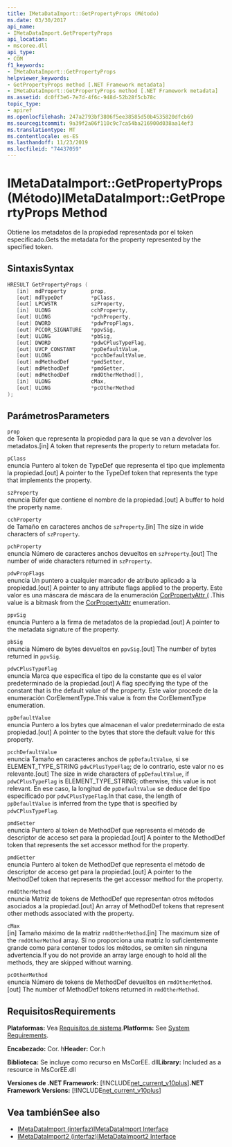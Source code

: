 ```yaml
---
title: IMetaDataImport::GetPropertyProps (Método)
ms.date: 03/30/2017
api_name:
- IMetaDataImport.GetPropertyProps
api_location:
- mscoree.dll
api_type:
- COM
f1_keywords:
- IMetaDataImport::GetPropertyProps
helpviewer_keywords:
- GetPropertyProps method [.NET Framework metadata]
- IMetaDataImport::GetPropertyProps method [.NET Framework metadata]
ms.assetid: dc0ff3e6-7e7d-4f6c-948d-52b28f5cb78c
topic_type:
- apiref
ms.openlocfilehash: 247a2793bf3806f5ee38585d50b4535820dfcb69
ms.sourcegitcommit: 9a39f2a06f110c9c7ca54ba216900d038aa14ef3
ms.translationtype: MT
ms.contentlocale: es-ES
ms.lasthandoff: 11/23/2019
ms.locfileid: "74437059"
---
```

# <a name="imetadataimportgetpropertyprops-method"></a><span data-ttu-id="0f622-102">IMetaDataImport::GetPropertyProps (Método)</span><span class="sxs-lookup"><span data-stu-id="0f622-102">IMetaDataImport::GetPropertyProps Method</span></span>
<span data-ttu-id="0f622-103">Obtiene los metadatos de la propiedad representada por el token especificado.</span><span class="sxs-lookup"><span data-stu-id="0f622-103">Gets the metadata for the property represented by the specified token.</span></span>  
  
## <a name="syntax"></a><span data-ttu-id="0f622-104">Sintaxis</span><span class="sxs-lookup"><span data-stu-id="0f622-104">Syntax</span></span>  
  
```cpp  
HRESULT GetPropertyProps (  
   [in]  mdProperty        prop,  
   [out] mdTypeDef         *pClass,   
   [out] LPCWSTR           szProperty,   
   [in]  ULONG             cchProperty,   
   [out] ULONG             *pchProperty,   
   [out] DWORD             *pdwPropFlags,   
   [out] PCCOR_SIGNATURE   *ppvSig,   
   [out] ULONG             *pbSig,   
   [out] DWORD             *pdwCPlusTypeFlag,   
   [out] UVCP_CONSTANT     *ppDefaultValue,  
   [out] ULONG             *pcchDefaultValue,  
   [out] mdMethodDef       *pmdSetter,   
   [out] mdMethodDef       *pmdGetter,   
   [out] mdMethodDef       rmdOtherMethod[],  
   [in]  ULONG             cMax,   
   [out] ULONG             *pcOtherMethod   
);  
```  
  
## <a name="parameters"></a><span data-ttu-id="0f622-105">Parámetros</span><span class="sxs-lookup"><span data-stu-id="0f622-105">Parameters</span></span>  
 `prop`  
 <span data-ttu-id="0f622-106">de Token que representa la propiedad para la que se van a devolver los metadatos.</span><span class="sxs-lookup"><span data-stu-id="0f622-106">[in] A token that represents the property to return metadata for.</span></span>  
  
 `pClass`  
 <span data-ttu-id="0f622-107">enuncia Puntero al token de TypeDef que representa el tipo que implementa la propiedad.</span><span class="sxs-lookup"><span data-stu-id="0f622-107">[out] A pointer to the TypeDef token that represents the type that implements the property.</span></span>  
  
 `szProperty`  
 <span data-ttu-id="0f622-108">enuncia Búfer que contiene el nombre de la propiedad.</span><span class="sxs-lookup"><span data-stu-id="0f622-108">[out] A buffer to hold the property name.</span></span>  
  
 `cchProperty`  
 <span data-ttu-id="0f622-109">de Tamaño en caracteres anchos de `szProperty`.</span><span class="sxs-lookup"><span data-stu-id="0f622-109">[in] The size in wide characters of `szProperty`.</span></span>  
  
 `pchProperty`  
 <span data-ttu-id="0f622-110">enuncia Número de caracteres anchos devueltos en `szProperty`.</span><span class="sxs-lookup"><span data-stu-id="0f622-110">[out] The number of wide characters returned in `szProperty`.</span></span>  
  
 `pdwPropFlags`  
 <span data-ttu-id="0f622-111">enuncia Un puntero a cualquier marcador de atributo aplicado a la propiedad.</span><span class="sxs-lookup"><span data-stu-id="0f622-111">[out] A pointer to any attribute flags applied to the property.</span></span> <span data-ttu-id="0f622-112">Este valor es una máscara de máscara de la enumeración [CorPropertyAttr (](../../../../docs/framework/unmanaged-api/metadata/corpropertyattr-enumeration.md) .</span><span class="sxs-lookup"><span data-stu-id="0f622-112">This value is a bitmask from the [CorPropertyAttr](../../../../docs/framework/unmanaged-api/metadata/corpropertyattr-enumeration.md) enumeration.</span></span>  
  
 `ppvSig`  
 <span data-ttu-id="0f622-113">enuncia Puntero a la firma de metadatos de la propiedad.</span><span class="sxs-lookup"><span data-stu-id="0f622-113">[out] A pointer to the metadata signature of the property.</span></span>  
  
 `pbSig`  
 <span data-ttu-id="0f622-114">enuncia Número de bytes devueltos en `ppvSig`.</span><span class="sxs-lookup"><span data-stu-id="0f622-114">[out] The number of bytes returned in `ppvSig`.</span></span>  
  
 `pdwCPlusTypeFlag`  
 <span data-ttu-id="0f622-115">enuncia Marca que especifica el tipo de la constante que es el valor predeterminado de la propiedad.</span><span class="sxs-lookup"><span data-stu-id="0f622-115">[out] A flag specifying the type of the constant that is the default value of the property.</span></span> <span data-ttu-id="0f622-116">Este valor procede de la enumeración CorElementType.</span><span class="sxs-lookup"><span data-stu-id="0f622-116">This value is from the CorElementType enumeration.</span></span>  
  
 `ppDefaultValue`  
 <span data-ttu-id="0f622-117">enuncia Puntero a los bytes que almacenan el valor predeterminado de esta propiedad.</span><span class="sxs-lookup"><span data-stu-id="0f622-117">[out] A pointer to the bytes that store the default value for this property.</span></span>  
  
 `pcchDefaultValue`  
 <span data-ttu-id="0f622-118">enuncia Tamaño en caracteres anchos de `ppDefaultValue`, si se ELEMENT_TYPE_STRING `pdwCPlusTypeFlag`; de lo contrario, este valor no es relevante.</span><span class="sxs-lookup"><span data-stu-id="0f622-118">[out] The size in wide characters of `ppDefaultValue`, if `pdwCPlusTypeFlag` is ELEMENT_TYPE_STRING; otherwise, this value is not relevant.</span></span> <span data-ttu-id="0f622-119">En ese caso, la longitud de `ppDefaultValue` se deduce del tipo especificado por `pdwCPlusTypeFlag`.</span><span class="sxs-lookup"><span data-stu-id="0f622-119">In that case, the length of `ppDefaultValue` is inferred from the type that is specified by `pdwCPlusTypeFlag`.</span></span>  
  
 `pmdSetter`  
 <span data-ttu-id="0f622-120">enuncia Puntero al token de MethodDef que representa el método de descriptor de acceso set para la propiedad.</span><span class="sxs-lookup"><span data-stu-id="0f622-120">[out] A pointer to the MethodDef token that represents the set accessor method for the property.</span></span>  
  
 `pmdGetter`  
 <span data-ttu-id="0f622-121">enuncia Puntero al token de MethodDef que representa el método de descriptor de acceso get para la propiedad.</span><span class="sxs-lookup"><span data-stu-id="0f622-121">[out] A pointer to the MethodDef token that represents the get accessor method for the property.</span></span>  
  
 `rmdOtherMethod`  
 <span data-ttu-id="0f622-122">enuncia Matriz de tokens de MethodDef que representan otros métodos asociados a la propiedad.</span><span class="sxs-lookup"><span data-stu-id="0f622-122">[out] An array of MethodDef tokens that represent other methods associated with the property.</span></span>  
  
 `cMax`  
 <span data-ttu-id="0f622-123">[in] Tamaño máximo de la matriz `rmdOtherMethod`.</span><span class="sxs-lookup"><span data-stu-id="0f622-123">[in] The maximum size of the `rmdOtherMethod` array.</span></span> <span data-ttu-id="0f622-124">Si no proporciona una matriz lo suficientemente grande como para contener todos los métodos, se omiten sin ninguna advertencia.</span><span class="sxs-lookup"><span data-stu-id="0f622-124">If you do not provide an array large enough to hold all the methods, they are skipped without warning.</span></span>  
  
 `pcOtherMethod`  
 <span data-ttu-id="0f622-125">enuncia Número de tokens de MethodDef devueltos en `rmdOtherMethod`.</span><span class="sxs-lookup"><span data-stu-id="0f622-125">[out] The number of MethodDef tokens returned in `rmdOtherMethod`.</span></span>  
  
## <a name="requirements"></a><span data-ttu-id="0f622-126">Requisitos</span><span class="sxs-lookup"><span data-stu-id="0f622-126">Requirements</span></span>  
 <span data-ttu-id="0f622-127">**Plataformas:** Vea [Requisitos de sistema](../../../../docs/framework/get-started/system-requirements.md).</span><span class="sxs-lookup"><span data-stu-id="0f622-127">**Platforms:** See [System Requirements](../../../../docs/framework/get-started/system-requirements.md).</span></span>  
  
 <span data-ttu-id="0f622-128">**Encabezado:** Cor. h</span><span class="sxs-lookup"><span data-stu-id="0f622-128">**Header:** Cor.h</span></span>  
  
 <span data-ttu-id="0f622-129">**Biblioteca:** Se incluye como recurso en MsCorEE. dll</span><span class="sxs-lookup"><span data-stu-id="0f622-129">**Library:** Included as a resource in MsCorEE.dll</span></span>  
  
 <span data-ttu-id="0f622-130">**Versiones de .NET Framework:** [!INCLUDE[net_current_v10plus](../../../../includes/net-current-v10plus-md.md)]</span><span class="sxs-lookup"><span data-stu-id="0f622-130">**.NET Framework Versions:** [!INCLUDE[net_current_v10plus](../../../../includes/net-current-v10plus-md.md)]</span></span>  
  
## <a name="see-also"></a><span data-ttu-id="0f622-131">Vea también</span><span class="sxs-lookup"><span data-stu-id="0f622-131">See also</span></span>

- [<span data-ttu-id="0f622-132">IMetaDataImport (interfaz)</span><span class="sxs-lookup"><span data-stu-id="0f622-132">IMetaDataImport Interface</span></span>](../../../../docs/framework/unmanaged-api/metadata/imetadataimport-interface.md)
- [<span data-ttu-id="0f622-133">IMetaDataImport2 (interfaz)</span><span class="sxs-lookup"><span data-stu-id="0f622-133">IMetaDataImport2 Interface</span></span>](../../../../docs/framework/unmanaged-api/metadata/imetadataimport2-interface.md)
